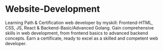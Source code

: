# Website-Development
Learning Path &amp; Certification web developer by myskill: Frontend-HTML, CSS, JS, React &amp; Backend-Basic/Advanced Golang. Gain comprehensive skills in web development, from frontend basics to advanced backend concepts. Earn a certificate, ready to excel as a skilled and competent web developer.
